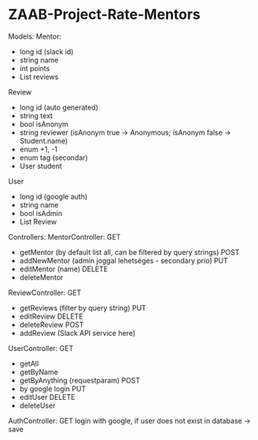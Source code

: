 # ZAAB-Project-Rate-Mentors

Models:
Mentor:
- long id (slack id)
- string name
- int points
- List<Review> reviews

Review
- long id (auto generated)
- string text
- bool isAnonym
- string reviewer (isAnonym true -> Anonymous; isAnonym false -> Student.name)
- enum +1, -1
- enum tag (secondar)
- User student

User
- long id (google auth)
- string name
- bool isAdmin
- List<Review> Review

Controllers:
MentorController:
GET
- getMentor (by default list all, can be filtered by query strings)
POST
- addNewMentor (admin joggal lehetséges - secondary prio) 
PUT
- editMentor (name)
DELETE
- deleteMentor

ReviewController:
GET
- getReviews (filter by query string)
PUT
- editReview
DELETE
- deleteReview
POST
- addReview (Slack API service here)

UserController:
GET
- getAll
- getByName
- getByAnything (requestparam)
POST
- by google login 
PUT
- editUser
DELETE
- deleteUser

AuthController:
GET
login with google, if user does not exist in database -> save
